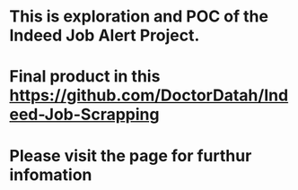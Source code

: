 # This is exploration and POC of the Indeed Job Alert Project. 
# Final product in this https://github.com/DoctorDatah/Indeed-Job-Scrapping
# Please visit the page for furthur infomation
